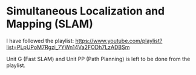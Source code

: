 # Simultaneous Localization and Mapping (SLAM)

I have followed the playlist: https://www.youtube.com/playlist?list=PLpUPoM7Rgzi_7YWn14Va2FODh7LzADBSm

Unit G (Fast SLAM) and Unit PP (Path Planning) is left to be done from the playlist.